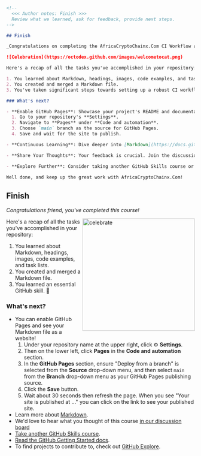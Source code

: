 
```markdown
<!--
  <<< Author notes: Finish >>>
  Review what we learned, ask for feedback, provide next steps.
-->

## Finish

_Congratulations on completing the AfricaCryptoChainx.Com CI Workflow and Project Information course!_

![Celebration](https://octodex.github.com/images/welcometocat.png)

Here's a recap of all the tasks you've accomplished in your repository:

1. You learned about Markdown, headings, images, code examples, and task lists.
2. You created and merged a Markdown file.
3. You've taken significant steps towards setting up a robust CI workflow for AfricaCryptoChainx.Com, ensuring secure infrastructure and community engagement.

### What's next?

- **Enable GitHub Pages**: Showcase your project's README and documentation as a website to attract users and contributors.
  1. Go to your repository's **Settings**.
  2. Navigate to **Pages** under **Code and automation**.
  3. Choose `main` branch as the source for GitHub Pages.
  4. Save and wait for the site to publish.

- **Continuous Learning**: Dive deeper into [Markdown](https://docs.github.com/github/writing-on-github) to enhance your project documentation further.

- **Share Your Thoughts**: Your feedback is crucial. Join the discussion [here](https://github.com/orgs/skills/discussions/categories/communicate-using-markdown) to provide feedback and suggestions.

- **Explore Further**: Consider taking another GitHub Skills course or find exciting projects on [GitHub Explore](https://github.com/explore) to contribute to.

Well done, and keep up the great work with AfricaCryptoChainx.Com!
```

<!--
  <<< Author notes: Finish >>>
  Review what we learned, ask for feedback, provide next steps.
-->

## Finish

_Congratulations friend, you've completed this course!_

<img src=https://octodex.github.com/images/welcometocat.png alt=celebrate width=300 align=right>

Here's a recap of all the tasks you've accomplished in your repository:

1. You learned about Markdown, headings, images, code examples, and task lists.
1. You created and merged a Markdown file.
1. You learned an essential GitHub skill. 🎉

### What's next?

- You can enable GitHub Pages and see your Markdown file as a website!
  1. Under your repository name at the upper right, click :gear: **Settings**.
  1. Then on the lower left, click **Pages** in the **Code and automation** section.
  1. In the **GitHub Pages** section, ensure "Deploy from a branch" is selected from the **Source** drop-down menu, and then select `main` from the **Branch** drop-down menu as your GitHub Pages publishing source.
  1. Click the **Save** button.
  1. Wait about 30 seconds then refresh the page. When you see "Your site is published at ..." you can click on the link to see your published site.
- Learn more about [Markdown](https://docs.github.com/github/writing-on-github).
- We'd love to hear what you thought of this course [in our discussion board](https://github.com/orgs/skills/discussions/categories/communicate-using-markdown)
- [Take another GitHub Skills course](https://github.com/skills).
- [Read the GitHub Getting Started docs](https://docs.github.com/get-started).
- To find projects to contribute to, check out [GitHub Explore](https://github.com/explore).
